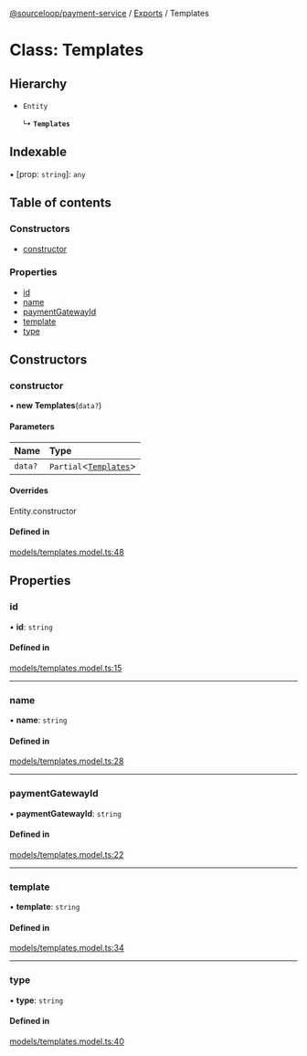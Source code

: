 [@sourceloop/payment-service](../README.md) / [Exports](../modules.md) / Templates

# Class: Templates

## Hierarchy

- `Entity`

  ↳ **`Templates`**

## Indexable

▪ [prop: `string`]: `any`

## Table of contents

### Constructors

- [constructor](Templates.md#constructor)

### Properties

- [id](Templates.md#id)
- [name](Templates.md#name)
- [paymentGatewayId](Templates.md#paymentgatewayid)
- [template](Templates.md#template)
- [type](Templates.md#type)

## Constructors

### constructor

• **new Templates**(`data?`)

#### Parameters

| Name | Type |
| :------ | :------ |
| `data?` | `Partial`<[`Templates`](Templates.md)\> |

#### Overrides

Entity.constructor

#### Defined in

[models/templates.model.ts:48](https://github.com/sourcefuse/loopback4-microservice-catalog/blob/b93c60ac7/services/payment-service/src/models/templates.model.ts#L48)

## Properties

### id

• **id**: `string`

#### Defined in

[models/templates.model.ts:15](https://github.com/sourcefuse/loopback4-microservice-catalog/blob/b93c60ac7/services/payment-service/src/models/templates.model.ts#L15)

___

### name

• **name**: `string`

#### Defined in

[models/templates.model.ts:28](https://github.com/sourcefuse/loopback4-microservice-catalog/blob/b93c60ac7/services/payment-service/src/models/templates.model.ts#L28)

___

### paymentGatewayId

• **paymentGatewayId**: `string`

#### Defined in

[models/templates.model.ts:22](https://github.com/sourcefuse/loopback4-microservice-catalog/blob/b93c60ac7/services/payment-service/src/models/templates.model.ts#L22)

___

### template

• **template**: `string`

#### Defined in

[models/templates.model.ts:34](https://github.com/sourcefuse/loopback4-microservice-catalog/blob/b93c60ac7/services/payment-service/src/models/templates.model.ts#L34)

___

### type

• **type**: `string`

#### Defined in

[models/templates.model.ts:40](https://github.com/sourcefuse/loopback4-microservice-catalog/blob/b93c60ac7/services/payment-service/src/models/templates.model.ts#L40)

